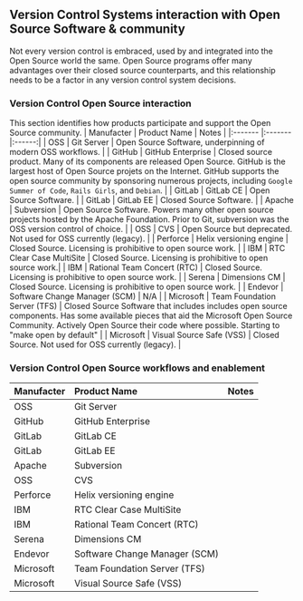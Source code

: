 ## Version Control Systems interaction with Open Source Software & community

Not every version control is embraced, used by and integrated into the Open Source world the same. Open Source programs offer many advantages over their closed source counterparts, and this relationship needs to be a factor in any version control system decisions.

### Version Control Open Source interaction
This section identifies how products participate and support the Open Source community.
| Manufacter | Product Name | Notes | 
|:------- |:------- |:------:|
| OSS | Git Server | Open Source Software, underpinning of modern OSS workflows. |
| GitHub | GitHub Enterprise | Closed source product. Many of its components are released Open Source. GitHub is the largest host of Open Source projets on the Internet. GitHub supports the open source community by sponsoring numerous projects, including `Google Summer of Code`, `Rails Girls`, and `Debian`. |
| GitLab | GitLab CE | Open Source Software. |
| GitLab | GitLab EE | Closed Source Software. |
| Apache | Subversion | Open Source Software. Powers many other open source projects hosted by the Apache Foundation. Prior to Git, subversion was the OSS version control of choice. |
| OSS | CVS | Open Source but deprecated. Not used for OSS currently (legacy). |
| Perforce | Helix versioning engine | Closed Source. Licensing is prohibitive to open source work. |
| IBM | RTC Clear Case MultiSite | Closed Source. Licensing is prohibitive to open source work.|
| IBM | Rational Team Concert (RTC) | Closed Source. Licensing is prohibitive to open source work. |
| Serena | Dimensions CM |  Closed Source. Licensing is prohibitive to open source work. |
| Endevor | Software Change Manager (SCM) | N/A |
| Microsoft | Team Foundation Server (TFS) | Closed Source Software that includes includes open source components. Has some available pieces that aid the Microsoft Open Source Community. Actively Open Source their code where possible. Starting to "make open by default" |
| Microsoft | Visual Source Safe (VSS) |  Closed Source. Not used for OSS currently (legacy). |

### Version Control Open Source workflows and enablement

| Manufacter | Product Name | Notes | 
|:------- |:------- |:------:|
| OSS | Git Server |   |
| GitHub | GitHub Enterprise |  |
| GitLab | GitLab CE |   |
| GitLab | GitLab EE |   |
| Apache | Subversion |  |
| OSS | CVS |   |
| Perforce | Helix versioning engine |  |
| IBM | RTC Clear Case MultiSite |  |
| IBM | Rational Team Concert (RTC) |  |
| Serena | Dimensions CM | |
| Endevor | Software Change Manager (SCM) |  |
| Microsoft | Team Foundation Server (TFS) |  |
| Microsoft | Visual Source Safe (VSS) | |
